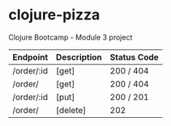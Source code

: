 # clojure-pizza
Clojure Bootcamp - Module 3 project

| Endpoint    | Description | Status Code | 
| ----------- | ----------- |-----------  | 
| /order/:id  | [get]       | 200 / 404   | 
| /order/     | [get]       | 200 / 404   |
| /order/:id  | [put]       | 200 / 201   |
| /order/     | [delete]    | 202         |

